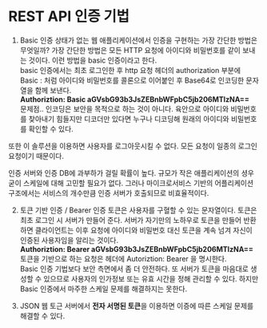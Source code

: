 # REST API 인증 기법

1. Basic 인증
상태가 없는 웹 애플리케이션에서 인증을 구현하는 가장 간단한 방법은 무엇일까?
가장 간단한 방법은 모든 HTTP 요청에 아이디와 비밀번호를 같이 보내는 것이다.
이런 방법을 basic 인증이라고 한다.  
basic  인증에서는 최초 로그인한 후 http 요청 헤더의 authorization 부분에
Basic <ID>:<Password> 처럼 아이디와 비밀번호를 콜론으로 이어붙인 후 
Base64로 인코딩한 문자열을 함께 보낸다.  
__Authoriztion: Basic aGVsbG93b3JsZEBnbWFpbC5jb206MTIzNA==__  
문제점.. 인코딩은 보안을 목적으로 하는 것이 아니다.
육안으로 아이디와 비밀번호를 찾아내기 힘들지만 디코더만 있다면 누구나 디코딩해 원래의
아이디와 비밀번호를 확인할 수 있다.  

또한 이 솔루션을 이용하면 사용자를 로그아웃시킬 수 없다.
모든 요청이 일종의 로그인 요청이기 때문이다.  

인증 서버와 인증 DB에 과부하가 걸릴 확률이 높다. 
규모가 작은 애플리케이션의 셩우 굳이 스케일에 대해 고민할 필요가 없다.
그러나 마이크로서비스 기반의 어플리케이션 구조에서는 서비스의 개수만큼 인증 서버가 호출되므로
비효율적이다.    


2. 토큰 기반 인증 / Bearer 인증
토큰은 사용자를 구혈할 수 있는 문자열이다.
토큰은 최초 로그인 시 서버가 만들어 준다. 서버가 자기만의 노하우로 토큰을 만들어 반환하면
클라이언트는 이후 요청에 아이디와 비밀번호 대신 토큰을 계속 넘겨 자신이 인증된 사용자임을 알리는 것이다.  
__Authoriztion: Bearer aGVsbG93b3JsZEBnbWFpbC5jb206MTIzNA==__ 
토큰을 기반으로 하는 요청은 헤더에 Autoriztion: Bearer <TOKEN>을 명시한다.  
Basic 인증 기법보다 보안 측면에서 좀 더 안전하다.
또 서버가 토큰을 마음대로 생성할 수 있으므로 사용자의 인가정보 또는 유효 시간을 정해 관리할 수 있다. 하지만 Basic 인증에서 마주한 스케일 문제를 해결하지는 못한다.    


3. JSON 웹 토근 
서버에서 **전자 서명된 토큰**을 이용하면 이증에 따른 스케일 문제를 해결할 수 있다.
